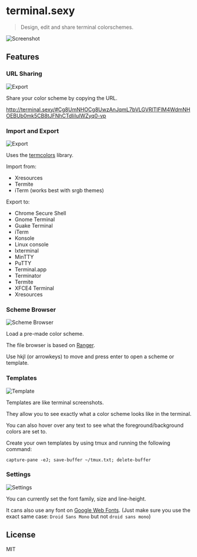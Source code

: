 # terminal.sexy

> Design, edit and share terminal colorschemes.

![Screenshot](docs/screenshot.jpg)

## Features

### URL Sharing

![Export](docs/url.jpg)

Share your color scheme by copying the URL. 

http://terminal.sexy/#Cg8UmNHOCg8UwzAnJqmL7bVLGVRlTlFlM4WdmNHOEBUb0mk5CB8tJFNhCTdIiIulWZyq0-vp

### Import and Export

![Export](docs/export.jpg)

Uses the [termcolors](https://github.com/stayradiated/termcolors) library.

Import from:

- Xresources
- Termite
- iTerm (works best with srgb themes)

Export to:

- Chrome Secure Shell
- Gnome Terminal
- Guake Terminal
- iTerm
- Konsole
- Linux console
- lxterminal
- MinTTY
- PuTTY
- Terminal.app
- Terminator
- Termite
- XFCE4 Terminal
- Xresources

### Scheme Browser

![Scheme Browser](docs/schemes.jpg)

Load a pre-made color scheme.

The file browser is based on [Ranger](http://ranger.nongnu.org/).

Use hkjl (or arrowkeys) to move and press enter to open a scheme or template.

### Templates

![Template](docs/template.jpg)

Templates are like terminal screenshots.

They allow you to see exactly what a color scheme looks like in the terminal.

You can also hover over any text to see what the foreground/background colors are set to.

Create your own templates by using tmux and running the following command:

	capture-pane -eJ; save-buffer ~/tmux.txt; delete-buffer

### Settings

![Settings](docs/settings.jpg)

You can currently set the font family, size and line-height.

It cans also use any font on [Google Web Fonts](http://google.com/fonts).
(Just make sure you use the exact same case: `Droid Sans Mono` but not `droid sans mono`)

## License

MIT
